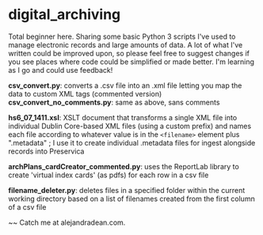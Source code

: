 # digital_archiving
Total beginner here. Sharing some basic Python 3 scripts I've used to manage electronic records and large amounts of data. A lot of what I've written could be improved upon, so please feel free to suggest changes if you see places where code could be simplified or made better. I'm learning as I go and could use feedback!

**csv_convert.py**: converts a .csv file into an .xml file letting you map the data to custom XML tags (commented version)
**csv_convert_no_comments.py**: same as above, sans comments

**hs6_07_1411.xsl**: XSLT document that transforms a single XML file into individual Dublin Core-based XML files (using a custom prefix) and names each file according to whatever value is in the `<filename>` element plus ".metadata" ; I use it to create individual .metadata files for ingest alongside records into Preservica

**archPlans_cardCreator_commented.py**: uses the ReportLab library to create 'virtual index cards' (as pdfs) for each row in a csv file

**filename_deleter.py**: deletes files in a specified folder within the current working directory based on a list of filenames created from the first column of a csv file

~~ Catch me at alejandradean.com.
